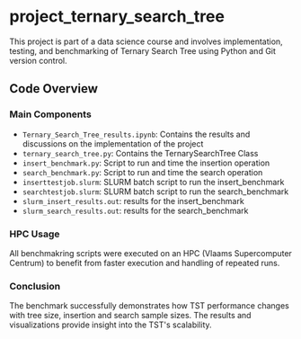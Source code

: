 # project_ternary_search_tree
This project is part of a data science course and involves implementation, testing, and benchmarking of Ternary Search Tree using Python and Git version control. 

## Code Overview

### Main Components

- `Ternary_Search_Tree_results.ipynb`: Contains the results and discussions on the implementation of the project
- `ternary_search_tree.py`: Contains the TernarySearchTree Class
- `insert_benchmark.py`: Script to run and time the insertion operation
- `search_benchmark.py`: Script to run and time the search operation
- `inserttestjob.slurm`: SLURM batch script to run the insert_benchmark 
- `searchtestjob.slurm`: SLURM batch script to run the search_benchmark
- `slurm_insert_results.out`: results for the insert_benchmark
- `slurm_search_results.out`: results for the search_benchmark

### HPC Usage

All benchmakring scripts were executed on an HPC (Vlaams Supercomputer Centrum) to benefit from faster execution and handling of repeated runs.


### Conclusion

The benchmark successfully demonstrates how TST performance changes with tree size, insertion and search sample sizes. The results and visualizations provide insight into the TST's scalability. 